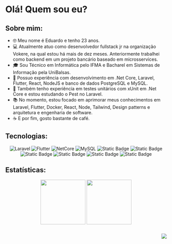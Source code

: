 # Olá! Quem sou eu?

## Sobre mim:
- 🤓 Meu nome é Eduardo e tenho 23 anos.
- 💻 Atualmente atuo como desenvolvedor fullstack jr na organização Vokere, na qual estou há mais de dez meses. Anteriormente trabalhei como backend em um projeto bancário baseado em microsservices.
- 🎓 Sou Técnico em Informática pelo IFMA e Bacharel em Sistemas de Informação pela UniBalsas.
- 🤯 Possuo experiência com desenvolvimento em .Net Core, Laravel, Flutter, React, NodeJS e banco de dados PostgreSQL e MySQL.
- 🧪 Também tenho experiência em testes unitários com xUnit em .Net Core e estou estudando o Pest no Laravel.
- 📚 No momento, estou focado em aprimorar meus conhecimentos em Laravel, Flutter, Docker, React, Node, Tailwind, Design patterns e arquitetura e engenharia de software.
- ☕ E por fim, gosto bastante de café.

## Tecnologias:
<div align="center"> 
  
 ![Laravel](https://img.shields.io/badge/Laravel-orange?style=flat-square&logo=Laravel&logoColor=white&labelColor=%23FF6347&color=%23FF6347)
 ![Flutter](https://img.shields.io/badge/Flutter-blue?style=flat&logo=Flutter&logoColor=white&labelColor=%23007BFF&color=%23007BFF)
 ![NetCore](https://img.shields.io/badge/Core-purple?style=flat&logo=.Net&logoColor=white&labelColor=%238B008B&color=%238B008B)
 ![MySQL](https://img.shields.io/badge/MySQL-cian?style=flat&logo=MySQL&logoColor=white&labelColor=%23007BFF&color=%23007BFF)
 ![Static Badge](https://img.shields.io/badge/PostgreSQL-cian?style=flat&logo=postgresql&logoColor=white&labelColor=%231976D2&color=%231976D2)
 ![Static Badge](https://img.shields.io/badge/Docker-blue?style=flat&logo=Docker)
 ![Static Badge](https://img.shields.io/badge/React-white?style=flat&logo=react&logoColor=white&color=%2361DAFB)
 ![Static Badge](https://img.shields.io/badge/Node.js-%236E57E0?logo=node.js&logoColor=white)
 ![Static Badge](https://img.shields.io/badge/Ubuntu-%23E95420?logo=ubuntu&logoColor=white)
 ![Static Badge](https://img.shields.io/badge/Android-%234285F4?style=flat&logo=android&logoColor=white)


</div>

## Estatísticas:

<div align="center">
  <img height="140cm" align="center" src="https://github-readme-stats.vercel.app/api?username=EduardoGomesSa&show_icons=true&hide=contribs,prs&cache_seconds=86400&theme=dark"/>
  <img height="140cm" align="center" src="https://github-readme-stats.vercel.app/api/top-langs/?username=EduardoGomesSa&layout=compact&theme=dark"/>
</div>

##
<div align="right">
  
  ![](https://komarev.com/ghpvc/?username=EduardoGomesSa&color=79b8ff)
</div>


